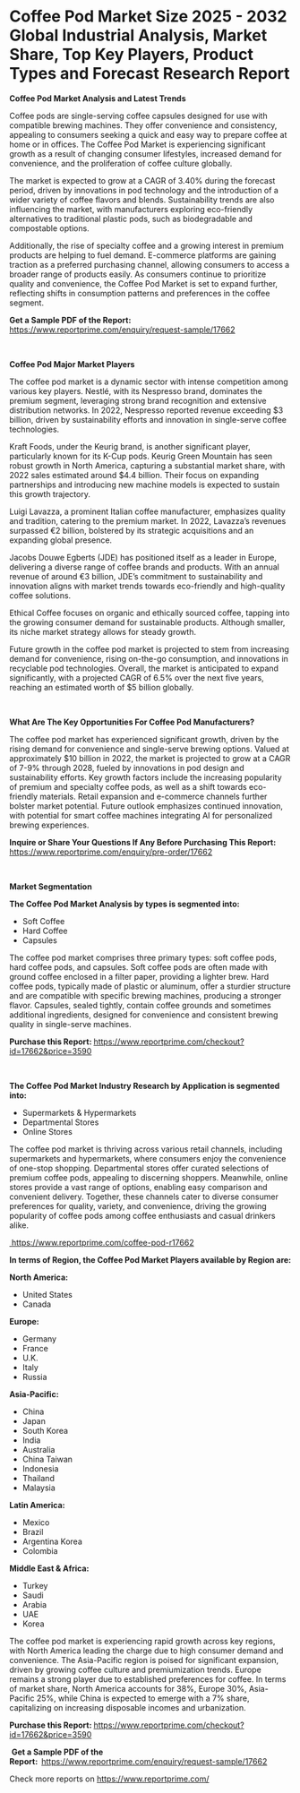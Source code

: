 <p><h1>Coffee Pod Market Size 2025 - 2032 Global Industrial Analysis, Market Share, Top Key Players, Product Types and Forecast Research Report</h1></p><p><strong>Coffee Pod Market Analysis and Latest Trends</strong></p>
<p><p>Coffee pods are single-serving coffee capsules designed for use with compatible brewing machines. They offer convenience and consistency, appealing to consumers seeking a quick and easy way to prepare coffee at home or in offices. The Coffee Pod Market is experiencing significant growth as a result of changing consumer lifestyles, increased demand for convenience, and the proliferation of coffee culture globally.</p><p>The market is expected to grow at a CAGR of 3.40% during the forecast period, driven by innovations in pod technology and the introduction of a wider variety of coffee flavors and blends. Sustainability trends are also influencing the market, with manufacturers exploring eco-friendly alternatives to traditional plastic pods, such as biodegradable and compostable options.</p><p>Additionally, the rise of specialty coffee and a growing interest in premium products are helping to fuel demand. E-commerce platforms are gaining traction as a preferred purchasing channel, allowing consumers to access a broader range of products easily. As consumers continue to prioritize quality and convenience, the Coffee Pod Market is set to expand further, reflecting shifts in consumption patterns and preferences in the coffee segment.</p></p>
<p><strong>Get a Sample PDF of the Report:&nbsp;</strong> <a href="https://www.reportprime.com/enquiry/request-sample/17662?utm_campaign=2009&utm_medium=2&utm_source=Github&utm_content=ia&utm_term=18032025&utm_id=coffee-pod">https://www.reportprime.com/enquiry/request-sample/17662</a></p>
<p>&nbsp;</p>
<p><strong>Coffee Pod Major Market Players</strong></p>
<p><p>The coffee pod market is a dynamic sector with intense competition among various key players. Nestlé, with its Nespresso brand, dominates the premium segment, leveraging strong brand recognition and extensive distribution networks. In 2022, Nespresso reported revenue exceeding $3 billion, driven by sustainability efforts and innovation in single-serve coffee technologies.</p><p>Kraft Foods, under the Keurig brand, is another significant player, particularly known for its K-Cup pods. Keurig Green Mountain has seen robust growth in North America, capturing a substantial market share, with 2022 sales estimated around $4.4 billion. Their focus on expanding partnerships and introducing new machine models is expected to sustain this growth trajectory.</p><p>Luigi Lavazza, a prominent Italian coffee manufacturer, emphasizes quality and tradition, catering to the premium market. In 2022, Lavazza’s revenues surpassed €2 billion, bolstered by its strategic acquisitions and an expanding global presence.</p><p>Jacobs Douwe Egberts (JDE) has positioned itself as a leader in Europe, delivering a diverse range of coffee brands and products. With an annual revenue of around €3 billion, JDE’s commitment to sustainability and innovation aligns with market trends towards eco-friendly and high-quality coffee solutions.</p><p>Ethical Coffee focuses on organic and ethically sourced coffee, tapping into the growing consumer demand for sustainable products. Although smaller, its niche market strategy allows for steady growth.</p><p>Future growth in the coffee pod market is projected to stem from increasing demand for convenience, rising on-the-go consumption, and innovations in recyclable pod technologies. Overall, the market is anticipated to expand significantly, with a projected CAGR of 6.5% over the next five years, reaching an estimated worth of $5 billion globally.</p></p>
<p>&nbsp;</p>
<p><strong>What Are The Key Opportunities For Coffee Pod Manufacturers?</strong></p>
<p><p>The coffee pod market has experienced significant growth, driven by the rising demand for convenience and single-serve brewing options. Valued at approximately $10 billion in 2022, the market is projected to grow at a CAGR of 7-9% through 2028, fueled by innovations in pod design and sustainability efforts. Key growth factors include the increasing popularity of premium and specialty coffee pods, as well as a shift towards eco-friendly materials. Retail expansion and e-commerce channels further bolster market potential. Future outlook emphasizes continued innovation, with potential for smart coffee machines integrating AI for personalized brewing experiences.</p></p>
<p><strong>Inquire or Share Your Questions If Any Before Purchasing This Report:</strong> <a href="https://www.reportprime.com/enquiry/pre-order/17662?utm_campaign=2009&utm_medium=2&utm_source=Github&utm_content=ia&utm_term=18032025&utm_id=coffee-pod">https://www.reportprime.com/enquiry/pre-order/17662</a></p>
<p>&nbsp;</p>
<p><strong>Market Segmentation</strong></p>
<p><strong>The Coffee Pod Market Analysis by types is segmented into:</strong></p>
<p><ul><li>Soft Coffee</li><li>Hard Coffee</li><li>Capsules</li></ul></p>
<p><p>The coffee pod market comprises three primary types: soft coffee pods, hard coffee pods, and capsules. Soft coffee pods are often made with ground coffee enclosed in a filter paper, providing a lighter brew. Hard coffee pods, typically made of plastic or aluminum, offer a sturdier structure and are compatible with specific brewing machines, producing a stronger flavor. Capsules, sealed tightly, contain coffee grounds and sometimes additional ingredients, designed for convenience and consistent brewing quality in single-serve machines.</p></p>
<p><strong>Purchase this Report:&nbsp;</strong><a href="https://www.reportprime.com/checkout?id=17662&price=3590&utm_campaign=2009&utm_medium=2&utm_source=Github&utm_content=ia&utm_term=18032025&utm_id=coffee-pod">https://www.reportprime.com/checkout?id=17662&price=3590</a></p>
<p>&nbsp;</p>
<p><strong>The Coffee Pod Market Industry Research by Application is segmented into:</strong></p>
<p><ul><li>Supermarkets & Hypermarkets</li><li>Departmental Stores</li><li>Online Stores</li></ul></p>
<p><p>The coffee pod market is thriving across various retail channels, including supermarkets and hypermarkets, where consumers enjoy the convenience of one-stop shopping. Departmental stores offer curated selections of premium coffee pods, appealing to discerning shoppers. Meanwhile, online stores provide a vast range of options, enabling easy comparison and convenient delivery. Together, these channels cater to diverse consumer preferences for quality, variety, and convenience, driving the growing popularity of coffee pods among coffee enthusiasts and casual drinkers alike.</p></p>
<p><a href="https://www.reportprime.com/coffee-pod-r17662?utm_campaign=2009&utm_medium=2&utm_source=Github&utm_content=ia&utm_term=18032025&utm_id=coffee-pod">&nbsp;https://www.reportprime.com/coffee-pod-r17662</a></p>
<p><strong>In terms of Region, the Coffee Pod Market Players available by Region are:</strong></p>
<p>
    <p> <strong> North America: </strong>
        <ul>
            <li>United States</li>
            <li>Canada</li>
        </ul>
        </p> 
    <p> <strong> Europe: </strong>
        <ul>
            <li>Germany</li>
            <li>France</li>
            <li>U.K.</li>
            <li>Italy</li>
            <li>Russia</li>
        </ul>
        </p> 
    <p> <strong> Asia-Pacific: </strong>
        <ul>
            <li>China</li>
            <li>Japan</li>
            <li>South Korea</li>
            <li>India</li>
            <li>Australia</li>
            <li>China Taiwan</li>
            <li>Indonesia</li>
            <li>Thailand</li>
            <li>Malaysia</li>
        </ul>
        </p> 
    <p> <strong> Latin America: </strong>
        <ul>
            <li>Mexico</li>
            <li>Brazil</li>
            <li>Argentina Korea</li>
            <li>Colombia</li>
        </ul>
        </p> 
    <p> <strong> Middle East & Africa: </strong>
        <ul>
            <li>Turkey</li>
            <li>Saudi</li>
            <li>Arabia</li>
            <li>UAE</li>
            <li>Korea</li>
        </ul>
    </p>
    </p>
<p><p>The coffee pod market is experiencing rapid growth across key regions, with North America leading the charge due to high consumer demand and convenience. The Asia-Pacific region is poised for significant expansion, driven by growing coffee culture and premiumization trends. Europe remains a strong player due to established preferences for coffee. In terms of market share, North America accounts for 38%, Europe 30%, Asia-Pacific 25%, while China is expected to emerge with a 7% share, capitalizing on increasing disposable incomes and urbanization.</p></p>
<p><strong>Purchase this Report: </strong><a href="https://www.reportprime.com/checkout?id=17662&price=3590&utm_campaign=2009&utm_medium=2&utm_source=Github&utm_content=ia&utm_term=18032025&utm_id=coffee-pod">https://www.reportprime.com/checkout?id=17662&price=3590</a></p>
<p>&nbsp;<strong>Get a Sample PDF of the Report:&nbsp;&nbsp;</strong><a href="https://www.reportprime.com/enquiry/request-sample/17662?utm_campaign=2009&utm_medium=2&utm_source=Github&utm_content=ia&utm_term=18032025&utm_id=coffee-pod">https://www.reportprime.com/enquiry/request-sample/17662</a></p>
<p><strong></strong></p>
<p>Check more reports on <a href="https://www.reportprime.com/?utm_campaign=2009&utm_medium=2&utm_source=Github&utm_content=ia&utm_term=18032025&utm_id=coffee-pod">https://www.reportprime.com/</a></p>